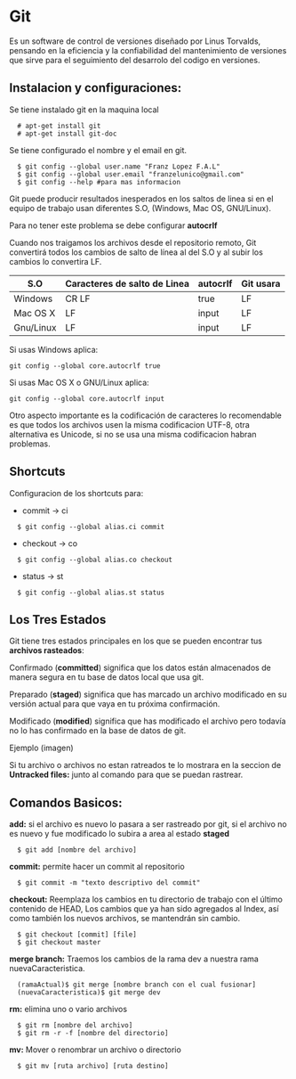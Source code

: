 Git
===================

Es un software de control de versiones diseñado por Linus Torvalds, pensando en la eficiencia y la confiabilidad del mantenimiento de versiones que sirve para el seguimiento del desarrolo del codigo en versiones.

## Instalacion y configuraciones:

Se tiene instalado git en la maquina local

```
  # apt-get install git 
  # apt-get install git-doc
```
Se tiene configurado el nombre y el email en git.

```
  $ git config --global user.name "Franz Lopez F.A.L"
  $ git config --global user.email "franzelunico@gmail.com"
  $ git config --help #para mas informacion
```
Git puede producir resultados inesperados en los saltos de linea si en el equipo de trabajo usan diferentes S.O, (Windows, Mac OS, GNU/Linux).

Para no tener este problema se debe configurar **autocrlf**

Cuando nos traigamos los archivos desde el repositorio remoto, Git convertirá todos los cambios de salto de línea al del S.O y al subir los cambios lo convertira LF.

| S.O  | Caracteres de salto de Linea  | autocrlf  | Git usara |
|---|---|---|---|             
| Windows   |  CR  LF | true  | LF |
| Mac OS X  |      LF | input | LF |
| Gnu/Linux |      LF | input | LF |

Si usas Windows aplica:
```
git config --global core.autocrlf true
```

Si usas Mac OS X o GNU/Linux aplica:
```
git config --global core.autocrlf input
```

Otro aspecto importante es la codificación de caracteres lo recomendable es que todos los archivos usen la misma codificacion UTF-8, otra alternativa es Unicode, si no se usa una misma codificacion habran problemas.

## Shortcuts

Configuracion de los shortcuts para:
  * commit -> ci
```
  $ git config --global alias.ci commit
```
  * checkout -> co
```
  $ git config --global alias.co checkout
```
  * status -> st
```
  $ git config --global alias.st status
```

## Los Tres Estados

Git tiene tres estados principales en los que se pueden encontrar tus **archivos rasteados**:

Confirmado (**committed**) significa que los datos están almacenados de manera segura en tu base de datos local que usa git.

Preparado (**staged**) significa que has marcado un archivo modificado en su versión actual para que vaya en tu próxima confirmación.

Modificado (**modified**) significa que has modificado el archivo pero todavía no lo has confirmado en la base de datos de git.

Ejemplo (imagen)

Si tu archivo o archivos no estan ratreados te lo mostrara en la seccion de **Untracked files:** junto al comando para que se puedan rastrear.



## Comandos Basicos:

**add:** si el archivo es nuevo lo pasara a ser rastreado por git, si el archivo no es nuevo y fue modificado lo subira a area al estado **staged**

```
  $ git add [nombre del archivo]
```
**commit:** permite hacer un commit al repositorio

```
  $ git commit -m "texto descriptivo del commit"
```

**checkout:** Reemplaza los cambios en tu directorio de trabajo con el último contenido de HEAD, Los cambios que ya han sido agregados al Index, así como también los nuevos archivos, se mantendrán sin cambio.

```
  $ git checkout [commit] [file]
  $ git checkout master
```

**merge branch:** Traemos los cambios de la rama dev a nuestra rama nuevaCaracteristica.

```
  (ramaActual)$ git merge [nombre branch con el cual fusionar]
  (nuevaCaracteristica)$ git merge dev
```


**rm:** elimina uno o vario archivos 

```
  $ git rm [nombre del archivo]
  $ git rm -r -f [nombre del directorio]
```

**mv:** Mover o renombrar un archivo o directorio

```
  $ git mv [ruta archivo] [ruta destino]
```
